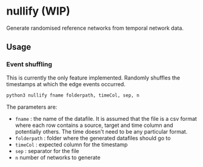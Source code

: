 # nullify (WIP)

Generate randomised reference networks from temporal network data. 

## Usage

### Event shuffling

This is currently the only feature implemented. Randomly shuffles the timestamps at which the edge events occurred.

```bash
python3 nullify fname folderpath, timeCol, sep, n
```

The parameters are:
* `fname` : the name of the datafile. It is assumed that the file is a csv format where each row contains a source, target and time column and potentially others. The time doesn't need to be any particular format.
* `folderpath` : folder where the generated datafiles should go to
* `timeCol` : expected column for the timestamp
* `sep` : separator for the file
* `n` number of networks to generate
